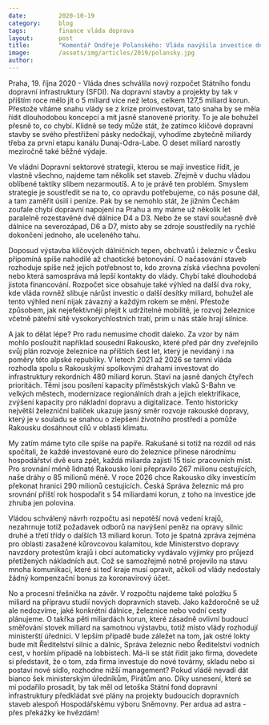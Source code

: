 ```yaml
---
date:         2020-10-19
category:     blog
tags:         finance vláda doprava
layout:       post
title:        "Komentář Ondřeje Polanského: Vláda navýšila investice do dopravy. Opravdu se z krize proinvestujeme, nebo nás čeká jen další chaotické betonování? "
image:        /assets/img/articles/2019/polansky.jpg
author:       
--- 
```


 

Praha, 19. října 2020 - Vláda dnes schválila nový rozpočet Státního fondu dopravní infrastruktury (SFDI). Na dopravní stavby a projekty by tak v příštím roce mělo jít o 5 miliard více než letos, celkem 127,5 miliard korun. Přestože vítáme snahu vlády se z krize proinvestovat, tato snaha by se měla řídit dlouhodobou koncepcí a mít jasně stanovené priority. To je ale bohužel přesně to, co chybí. Klidně se tedy může stát, že zatímco klíčové dopravní stavby se svého přestřižení pásky nedočkají, vyhodíme zbytečně miliardy třeba za první etapu kanálu Dunaj-Odra-Labe. O deset miliard narostly meziročně také běžné výdaje.

 

Ve vládní Dopravní sektorové strategii, kterou se mají investice řídit, je vlastně všechno, najdeme tam několik set staveb. Zřejmě v duchu vládou oblíbené taktiky slibem nezarmoutíš. A to je právě ten problém. Smyslem strategie je soustředit se na to, co opravdu potřebujeme, co nás posune dál, a tam zaměřit úsilí i peníze. Pak by se nemohlo stát, že jižním Čechám zoufale chybí dopravní napojení na Prahu a my máme už několik let paralelně rozestavěné dvě dálnice D4 a D3. Nebo že se staví současně dvě dálnice na severozápad, D6 a D7, místo aby se zdroje soustředily na rychlé dokončení jednoho, ale uceleného tahu.

 

Doposud výstavba klíčových dálničních tepen, obchvatů i železnic v Česku připomíná spíše nahodilé až chaotické betonování. O načasování staveb rozhoduje spíše než jejich potřebnost to, kdo zrovna získá všechna povolení nebo která samospráva má lepší kontakty do vlády. Chybí také dlouhodobá jistota financování. Rozpočet sice obsahuje také výhled na další dva roky, kde vláda rovněž slibuje nárůst investic o další desítky miliard, bohužel ale tento výhled není nijak závazný a každým rokem se mění. Přestože způsobem, jak nejefektivněji přejít k udržitelné mobilitě, je rozvoj železnice včetně páteřní sítě vysokorychlostních tratí, prim u nás stále hrají silnice.

 

A jak to dělat lépe? Pro radu nemusíme chodit daleko. Za vzor by nám mohlo posloužit například sousední Rakousko, které před pár dny zveřejnilo svůj plán rozvoje železnice na příštích šest let, který je nevídaný i na poměry této alpské republiky. V letech 2021 až 2026 se tamní vláda rozhodla spolu s Rakouskými spolkovými drahami investovat do infrastruktury rekordních 480 miliard korun. Staví na jasně daných čtyřech prioritách. Těmi jsou posílení kapacity příměstských vlaků S-Bahn ve velkých městech, modernizace regionálních drah a jejich elektrifikace, zvýšení kapacity pro nákladní dopravu a digitalizace. Tento historicky největší železniční balíček ukazuje jasný směr rozvoje rakouské dopravy, který je v souladu se snahou o zlepšení životního prostředí a pomůže Rakousku dosáhnout cílů v oblasti klimatu. 

 

My zatím máme tyto cíle spíše na papíře. Rakušané si totiž na rozdíl od nás spočítali, že každé investované euro do železnice přinese národnímu hospodářství dvě eura zpět, každá miliarda zajistí 15 tisíc pracovních míst. Pro srovnání méně lidnaté Rakousko loni přepravilo 267 milionu cestujících, naše dráhy o 85 milionů méně. V roce 2026 chce Rakousko díky investicím překonat hranici 290 milionů cestujících. Česká Správa železnic má pro srovnání příští rok hospodařit s 54 miliardami korun, z toho na investice jde zhruba jen polovina. 

 

Vládou schválený návrh rozpočtu asi nepotěší nová vedení krajů, nezahrnuje totiž požadavek odborů na navýšení peněz na opravy silnic druhé a třetí třídy o dalších 13 miliard korun. Toto je špatná zpráva zejména pro oblasti zasažené kůrovcovou kalamitou, kde Ministerstvo dopravy navzdory protestům krajů i obcí automaticky vydávalo výjimky pro průjezd přetížených nákladních aut. Což se samozřejmě notně projevilo na stavu mnoha komunikací, které si teď kraje musí opravit, ačkoli od vlády nedostaly žádný kompenzační bonus za koronavirový účet. 

 

No a procesní třešnička na závěr. V rozpočtu najdeme také položku 5 miliard na přípravu studií nových dopravních staveb. Jako každoročně se už ale nedozvíme, jaké konkrétní dálnice, železnice nebo vodní cesty plánujeme. O takřka pěti miliardách korun, které zásadně ovlivní budoucí směřování stovek miliard na samotnou výstavbu, totiž místo vlády rozhodují ministerští úředníci. V lepším případě bude záležet na tom, jak ostré lokty bude mít Ředitelství silnic a dálnic, Správa železnic nebo Ředitelství vodních cest, v horším případě na lobbistech. Má-li se stát řídit jako firma, dovedete si představit, že o tom, zda firma investuje do nové továrny, skladu nebo si postaví nové sídlo, rozhodne nižší management? Pokud vládě nevadí dát bianco šek ministerským úředníkům, Pirátům ano. Díky usnesení, které se mi podařilo prosadit, by tak měl od letoška Státní fond dopravní infrastruktury předkládat své plány na projekty budoucích dopravních staveb alespoň Hospodářskému výboru Sněmovny. Per ardua ad astra  - přes překážky ke hvězdám!
